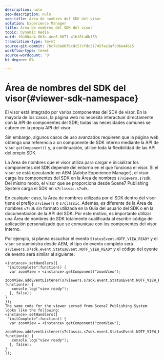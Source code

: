 ```yaml
---
description: nulo
seo-description: nulo
seo-title: Área de nombres del SDK del visor
solution: Experience Manager
title: Área de nombres del SDK del visor
topic: Dynamic media
uuid: f0a00ad4-8b3e-4ee6-8071-41bf8fa6bf33
translation-type: tm+mt
source-git-commit: 7bc7b3a86fbcdc57cfdc31745fae3afc06e44b15
workflow-type: tm+mt
source-wordcount: '0'
ht-degree: 0%

---
```



# Área de nombres del SDK del visor{#viewer-sdk-namespace}

El visor está integrado por varios componentes del SDK de visor. En la mayoría de los casos, la página web no necesita interactuar directamente con la API de componentes del SDK; todas las necesidades comunes se cubren en la propia API del visor.

Sin embargo, algunos casos de uso avanzados requieren que la página web obtenga una referencia a un componente de SDK interno mediante la API de visor `getComponent()` y, a continuación, utilice toda la flexibilidad de las API del propio SDK.

La Área de nombres que el visor utiliza para cargar e inicializar los componentes del SDK depende del entorno en el que funciona el visor. Si el visor se está ejecutando en AEM (Adobe Experience Manager), el visor carga los componentes del SDK en la Área de nombres `s7viewers.s7sdk`. Del mismo modo, el visor que se proporciona desde Scene7 Publishing System carga el SDK en `s7classic.s7sdk`.

En cualquier caso, la Área de nombres utilizada por el SDK dentro del visor tiene el prefijo `s7viewers` o `s7classic`. Además, es diferente de la Área de nombres `s7sdk` sin formato utilizada en la Guía del usuario del SDK o en la documentación de la API del SDK. Por este motivo, es importante utilizar una Área de nombres de SDK totalmente cualificada al escribir código de aplicación personalizado que se comunique con los componentes del visor interno.

Por ejemplo, si planea escuchar el evento `StatusEvent.NOTF_VIEW_READY` y el visor se suministra desde AEM, el tipo de evento completo será `s7viewers.s7sdk.event.StatusEvent.NOTF_VIEW_READY` y el código del oyente de evento será similar al siguiente:

```
<instance>.setHandlers({ 
 "initComplete":function() { 
  var zoomView = <instance>.getComponent("zoomView"); 
   zoomView.addEventListener(s7viewers.s7sdk.event.StatusEvent.NOTF_VIEW_READY, function(e) { 
   console.log("view ready"); 
  }, false); 
} 
}); 
The same code for the viewer served from Scene7 Publishing System looks like the following: 
<instance>.setHandlers({ 
 "initComplete":function() { 
  var zoomView = <instance>.getComponent("zoomView"); 
   zoomView.addEventListener(s7classic.s7sdk.event.StatusEvent.NOTF_VIEW_READY, function(e) { 
   console.log("view ready"); 
  }, false); 
} 
});
```

